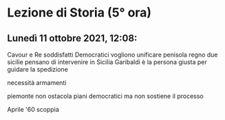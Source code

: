 #  Lezione di Storia (5° ora)
## Lunedì 11 ottobre 2021, 12:08:

Cavour e Re soddisfatti
Democratici vogliono unificare penisola
regno due sicilie
pensano di intervenire in Sicilia
Garibaldi è la persona giusta per guidare la spedizione


necessità armamenti

piemonte non ostacola piani democratici ma non sostiene il processo

Aprile '60 scoppia
<!--stackedit_data:
eyJoaXN0b3J5IjpbLTEzODU1Njk5NTksLTczNDM0MTQzNV19
-->